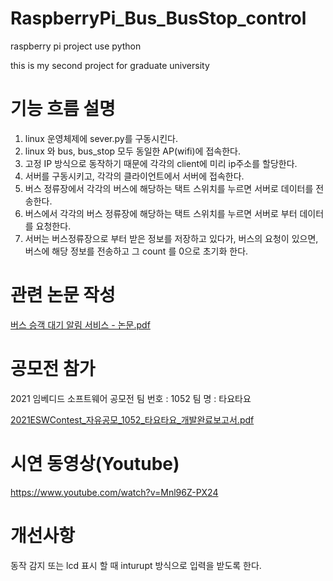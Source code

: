 # RaspberryPi_Bus_BusStop_control
raspberry pi project use python

this is my second project for graduate university

# 기능 흐름 설명
  1. linux 운영체제에 sever.py를 구동시킨다. 
  2. linux 와 bus, bus_stop 모두 동일한 AP(wifi)에 접속한다.
  3. 고정 IP 방식으로 동작하기 때문에 각각의 client에 미리 ip주소를 할당한다.
  4. 서버를 구동시키고, 각각의 클라이언트에서 서버에 접속한다.
  5. 버스 정류장에서 각각의 버스에 해당하는 택트 스위치를 누르면 서버로 데이터를 전송한다.
  6. 버스에서 각각의 버스 정류장에 해당하는 택트 스위치를 누르면 서버로 부터 데이터를 요청한다.
  7. 서버는 버스정류장으로 부터 받은 정보를 저장하고 있다가, 버스의 요청이 있으면, 버스에 해당 정보를 전송하고 그 count 를 0으로 초기화 한다.
 
# 관련 논문 작성

[버스 승객 대기 알림 서비스 - 논문.pdf](https://github.com/9junbeum/RaspberryPi_Bus_alert/files/7191510/-.pdf)


# 공모전 참가
2021 임베디드 소프트웨어 공모전
팀 번호 : 1052 
팀 명 : 타요타요

[2021ESWContest_자유공모_1052_타요타요_개발완료보고서.pdf](https://github.com/9junbeum/RaspberryPi_Bus_alert/files/7191511/2021ESWContest_._1052_._.pdf)

# 시연 동영상(Youtube)
https://www.youtube.com/watch?v=Mnl96Z-PX24

# 개선사항 
동작 감지 또는 lcd 표시 할 때 
inturupt 방식으로 입력을 받도록 한다. 
